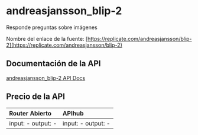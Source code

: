 # andreasjansson_blip-2

Responde preguntas sobre imágenes

Nombre del enlace de la fuente: [https://replicate.com/andreasjansson/blip-2](https://replicate.com/andreasjansson/blip-2)

## Documentación de la API

[andreasjansson_blip-2 API Docs](../apis/es/andreasjansson_blip-2.md)

## Precio de la API

| Router Abierto | APIhub |
|:---|:---|
| input: - output: - | input: - output: - |
